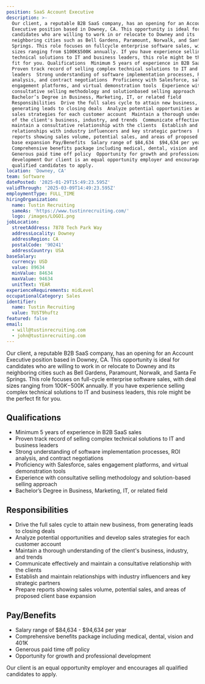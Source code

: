 ```yaml
---
position: SaaS Account Executive
description: >-
  Our client, a reputable B2B SaaS company, has an opening for an Account
  Executive position based in Downey, CA. This opportunity is ideal for
  candidates who are willing to work in or relocate to Downey and its
  neighboring cities such as Bell Gardens, Paramount, Norwalk, and Santa Fe
  Springs. This role focuses on fullcycle enterprise software sales, with deal
  sizes ranging from $100K$500K annually. If you have experience selling complex
  technical solutions to IT and business leaders, this role might be the perfect
  fit for you. Qualifications  Minimum 5 years of experience in B2B SaaS sales 
  Proven track record of selling complex technical solutions to IT and business
  leaders  Strong understanding of software implementation processes, ROI
  analysis, and contract negotiations  Proficiency with Salesforce, sales
  engagement platforms, and virtual demonstration tools  Experience with
  consultative selling methodology and solutionbased selling approach 
  Bachelor’s Degree in Business, Marketing, IT, or related field
  Responsibilities  Drive the full sales cycle to attain new business, from
  generating leads to closing deals  Analyze potential opportunities and develop
  sales strategies for each customer account  Maintain a thorough understanding
  of the client's business, industry, and trends  Communicate effectively and
  maintain a consultative relationship with the clients  Establish and maintain
  relationships with industry influencers and key strategic partners  Prepare
  reports showing sales volume, potential sales, and areas of proposed client
  base expansion Pay/Benefits  Salary range of $84,634  $94,634 per year 
  Comprehensive benefits package including medical, dental, vision and 401K 
  Generous paid time off policy  Opportunity for growth and professional
  development Our client is an equal opportunity employer and encourages all
  qualified candidates to apply.
location: 'Downey, CA'
team: Software
datePosted: '2025-01-29T15:49:23.595Z'
validThrough: '2025-03-09T14:49:23.595Z'
employmentType: FULL_TIME
hiringOrganization:
  name: Tustin Recruiting
  sameAs: 'https://www.tustinrecruiting.com/'
  logo: /images/LOGO1.png
jobLocation:
  streetAddress: 7878 Tech Park Way
  addressLocality: Downey
  addressRegion: CA
  postalCode: '90241'
  addressCountry: USA
baseSalary:
  currency: USD
  value: 89634
  minValue: 84634
  maxValue: 94634
  unitText: YEAR
experienceRequirements: midLevel
occupationalCategory: Sales
identifier:
  name: Tustin Recruiting
  value: TUST9huftz
featured: false
email:
  - will@tustinrecruiting.com
  - john@tustinrecruiting.com
---
```




Our client, a reputable B2B SaaS company, has an opening for an Account Executive position based in Downey, CA. This opportunity is ideal for candidates who are willing to work in or relocate to Downey and its neighboring cities such as Bell Gardens, Paramount, Norwalk, and Santa Fe Springs. This role focuses on full-cycle enterprise software sales, with deal sizes ranging from $100K-$500K annually. If you have experience selling complex technical solutions to IT and business leaders, this role might be the perfect fit for you.

## Qualifications

- Minimum 5 years of experience in B2B SaaS sales
- Proven track record of selling complex technical solutions to IT and business leaders
- Strong understanding of software implementation processes, ROI analysis, and contract negotiations
- Proficiency with Salesforce, sales engagement platforms, and virtual demonstration tools
- Experience with consultative selling methodology and solution-based selling approach
- Bachelor’s Degree in Business, Marketing, IT, or related field

## Responsibilities

- Drive the full sales cycle to attain new business, from generating leads to closing deals
- Analyze potential opportunities and develop sales strategies for each customer account
- Maintain a thorough understanding of the client's business, industry, and trends
- Communicate effectively and maintain a consultative relationship with the clients
- Establish and maintain relationships with industry influencers and key strategic partners
- Prepare reports showing sales volume, potential sales, and areas of proposed client base expansion

## Pay/Benefits

- Salary range of $84,634 - $94,634 per year
- Comprehensive benefits package including medical, dental, vision and 401K
- Generous paid time off policy
- Opportunity for growth and professional development

Our client is an equal opportunity employer and encourages all qualified candidates to apply.
